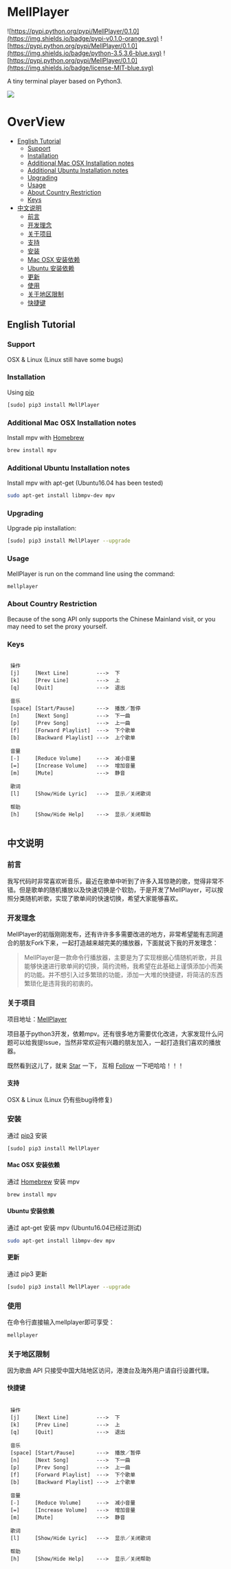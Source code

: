 # MellPlayer
![https://pypi.python.org/pypi/MellPlayer/0.1.0](https://img.shields.io/badge/pypi-v0.1.0-orange.svg)
![https://pypi.python.org/pypi/MellPlayer/0.1.0](https://img.shields.io/badge/python-3.5,3.6-blue.svg)
![https://pypi.python.org/pypi/MellPlayer/0.1.0](https://img.shields.io/badge/license-MIT-blue.svg)

A tiny terminal player based on Python3.

![](document/mellplayer_tutorial.gif)

# OverView
* [English Tutorial](#English_Tutorial)
	- [Support](#Support)
	- [Installation](#Installation)
	- [Additional Mac OSX Installation notes](#Additional_MacOSX_Installation_notes)
	- [Additional Ubuntu Installation notes](#Additional_Ubuntu_Installation_notes)
	- [Upgrading](#Upgrading)
	- [Usage](#Usage)
   - [About Country Restriction](#About_Country_Restriction)
	- [Keys](#Keys)
* [中文说明](#Chinese_Tutorial)
	- [前言](#Preface_cn)
	- [开发理念](#Develop_idea_cn)
	- [关于项目](#About_Repo_cn)
	- [支持](#Support_cn)
	- [安装](#Installation_cn)
	- [Mac OSX 安装依赖](#Additional_MacOSX_Installation_notes_cn)
	- [Ubuntu 安装依赖](#Additional_Ubuntu_Installation_notes_cn)
	- [更新](#Upgrading_cn)
	- [使用](#Usage_cn)
   - [关于地区限制](#About_Country_Restriction_cn)
	- [快捷键](#Keys_cn)

## <a name="English_Tutorial"></a>English Tutorial

### <a name="Support"></a>Support
OSX & Linux (Linux still have some bugs)

### <a name="Installation"></a>Installation
Using [pip](https://pip.pypa.io/en/stable/)
```bash
[sudo] pip3 install MellPlayer
```

### <a name="Additional_MacOSX_Installation_notes"></a>Additional Mac OSX Installation notes
Install mpv with [Homebrew](https://brew.sh/)
```bash
brew install mpv
```

### <a name="Additional_Ubuntu_Installation_notes"></a>Additional Ubuntu Installation notes
Install mpv with apt-get (Ubuntu16.04 has been tested)
```bash
sudo apt-get install libmpv-dev mpv
```

### <a name="Upgrading"></a>Upgrading
Upgrade pip installation:
```bash
[sudo] pip3 install MellPlayer --upgrade
```

### <a name="Usage"></a>Usage
MellPlayer is run on the command line using the command:
```bash
mellplayer
```

### <a name="About_Country_Restriction"></a>About Country Restriction
Because of the song API only supports the Chinese Mainland visit, or you may need to set the proxy yourself.

### <a name="Keys"></a>Keys
```

 操作
 [j]     [Next Line]         --->  下
 [k]     [Prev Line]         --->  上
 [q]     [Quit]              --->  退出

 音乐
 [space] [Start/Pause]       --->  播放／暂停
 [n]     [Next Song]         --->  下一曲
 [p]     [Prev Song]         --->  上一曲
 [f]     [Forward Playlist]  --->  下个歌单
 [b]     [Backward Playlist] --->  上个歌单

 音量
 [-]     [Reduce Volume]     --->  减小音量
 [=]     [Increase Volume]   --->  增加音量
 [m]     [Mute]              --->  静音

 歌词
 [l]     [Show/Hide Lyric]   --->  显示／关闭歌词

 帮助
 [h]     [Show/Hide Help]    --->  显示／关闭帮助
     
```


## <a name="Chinese_Tutorial"></a>中文说明

### <a name="Preface_cn"></a>前言
我写代码时非常喜欢听音乐，最近在歌单中听到了许多入耳惊艳的歌，觉得非常不错。但是歌单的随机播放以及快速切换是个软肋，于是开发了MellPlayer，可以按照分类随机听歌，实现了歌单间的快速切换，希望大家能够喜欢。

### <a name="Develop_idea_cn"></a>开发理念
MellPlayer的初版刚刚发布，还有许许多多需要改进的地方，非常希望能有志同道合的朋友Fork下来，一起打造越来越完美的播放器，下面就说下我的开发理念：

>MellPlayer是一款命令行播放器，主要是为了实现根据心情随机听歌，并且能够快速进行歌单间的切换，简约流畅，我希望在此基础上谨慎添加小而美的功能。并不想引入过多繁琐的功能，添加一大堆的快捷键，将简洁的东西繁琐化是违背我的初衷的。


### <a name="About_Repo_cn"></a>关于项目
项目地址：[MellPlayer](https://github.com/Mellcap/MellPlayer)

项目基于python3开发，依赖mpv。还有很多地方需要优化改进，大家发现什么问题可以给我提Issue，当然非常欢迎有兴趣的朋友加入，一起打造我们喜欢的播放器。

既然看到这儿了，就来 [Star](https://github.com/Mellcap/MellPlayer) 一下， 互相 [Follow](https://github.com/Mellcap) 一下吧哈哈！！！

#### <a name="Support_cn"></a>支持
OSX & Linux (Linux 仍有些bug待修复)

### <a name="Installation_cn"></a>安装
通过 [pip3](https://pip.pypa.io/en/stable/) 安装
```bash
[sudo] pip3 install MellPlayer
```

#### <a name="Additional_MacOSX_Installation_notes_cn"></a>Mac OSX 安装依赖
通过 [Homebrew](https://brew.sh/) 安装 mpv
```bash
brew install mpv
```

#### <a name="Additional_Ubuntu_Installation_notes_cn"></a>Ubuntu 安装依赖
通过 apt-get 安装 mpv (Ubuntu16.04已经过测试)
```bash
sudo apt-get install libmpv-dev mpv
```

#### <a name="Upgrading_cn"></a>更新
通过 pip3 更新
```bash
[sudo] pip3 install MellPlayer --upgrade
```

### <a name="Usage_cn"></a>使用
在命令行直接输入mellplayer即可享受：
```bash
mellplayer
```

### <a name="About_Country_Restriction_cn"></a>关于地区限制
因为歌曲 API 只接受中国大陆地区访问，港澳台及海外用户请自行设置代理。

#### <a name="Keys_cn"></a>快捷键
```

 操作
 [j]     [Next Line]         --->  下
 [k]     [Prev Line]         --->  上
 [q]     [Quit]              --->  退出

 音乐
 [space] [Start/Pause]       --->  播放／暂停
 [n]     [Next Song]         --->  下一曲
 [p]     [Prev Song]         --->  上一曲
 [f]     [Forward Playlist]  --->  下个歌单
 [b]     [Backward Playlist] --->  上个歌单

 音量
 [-]     [Reduce Volume]     --->  减小音量
 [=]     [Increase Volume]   --->  增加音量
 [m]     [Mute]              --->  静音

 歌词
 [l]     [Show/Hide Lyric]   --->  显示／关闭歌词

 帮助
 [h]     [Show/Hide Help]    --->  显示／关闭帮助
     
```



